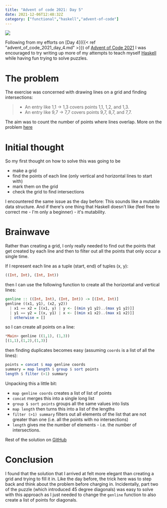 ```yaml
---
title: "Advent of code 2021: Day 5"
date: 2021-12-06T12:48:32Z
category: ["functional","haskell","advent-of-code"]
---
```


![](/images/advent_of_code_title.jpg)

Following from my efforts on [Day 4]({{< ref "advent_of_code_2021_day_4.md" >}})
of [Advent of Code 2021](https://adventofcode.com/2021) I was encouraged to try writing up
more of my attempts to teach myself [Haskell](https://www.haskell.org) while having fun trying
to solve puzzles.

# The problem

The exercise was concerned with drawing lines on a grid and finding intersections:

> - An entry like 1,1 -> 1,3 covers points 1,1, 1,2, and 1,3.
> - An entry like 9,7 -> 7,7 covers points 9,7, 8,7, and 7,7.

The aim was to count the number of points where lines overlap. More
on the problem [here](https://adventofcode.com/2021/day/5)

# Initial thought

So my first thought on how to solve this was going to be

- make a grid
- find the points of each line (only vertical and horizontal lines to start with)
- mark them on the grid
- check the grid to find intersections

I encountered the same issue as the day before: This sounds like a mutable data structure.  And if there's one thing that
Haskell doesn't like (feel free to correct me - I'm only a beginner) - it's mutability.

# Brainwave

Rather than creating a grid, I only really needed to find out the points that get created by each line and then to
filter out all the points that only occur a single time.

If I represent each line as a tuple (start, end) of tuples (x, y):

```haskell
((Int, Int), (Int, Int))
```

then I can use the following function to create all the horizontal and vertical lines:

```haskell
genline :: ((Int, Int), (Int, Int)) -> [(Int, Int)]
genline ((x1, y1), (x2, y2))
  | x1 == x2 = [(x1, y) | y <- [(min y1 y2)..(max y1 y2)]]
  | y1 == y2 = [(x, y1) | x <- [(min x1 x2)..(max x1 x2)]]
  | otherwise = []
```

so I can create all points on a line:

```haskell
*Main> genline ((1,1), (1,3))
[(1,1),(1,2),(1,3)]
```

then finding duplicates becomes easy (assuming `coords` is a list of all the lines):

```haskell
points = concat $ map genline coords
summary = map length $ group $ sort points
length $ filter (>1) summary
```

Unpacking this a little bit:

- `map genline coords` creates a list of list of points
- `concat` merges this into a single long list
- `group $ sort points` groups all the same values into lists
- `map length` then turns this into a list of the lengths
- `filter (>1) summary` filters out all elements of the list that are not greater than one (i.e. all the points with no intersections)
- `length` gives me the number of elements - i.e. the number of intersections.

Rest of the solution on [GitHub](https://github.com/beny23/advent-of-code/tree/main/2021/haskell/day5) 

# Conclusion

I found that the solution that I arrived at felt more elegant than creating a grid and trying
to fill it in. Like the day before, the trick here was to step back and think about the problem
before charging in.  Incidentally, part two of the puzzle (which introduced 45 degree diagonals)
was easy to solve with this approach as I just needed to change the `genline` function to also
create a list of points for diagonals.
